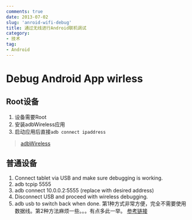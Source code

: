 ```yaml
---
comments: true
date: 2013-07-02
slug: 'anroid-wifi-debug'
title: 通过无线进行Android联机调试
category:
- 技术
tag:
- Android
---
```

# Debug Android App wirless
## Root设备
1. 设备需要Root
2. 安装adbWireless应用
3. 启动应用后直接`adb connect ipaddress`
> [adbWireless](!http://pan.baidu.com/share/link?shareid=3609962329&uk=2818578138)
## 普通设备
1. Connect tablet via USB and make sure debugging is working.
2. adb tcpip 5555
3. adb connect 10.0.0.2:5555 (replace with desired address)
4. Disconnect USB and proceed with wireless debugging.
5. adb usb to switch back when done.
第1种方式非常方便，完全不需要使用数据线。第2种方法麻烦一些。。。有点多此一举。
[参考链接](http://stackoverflow.com/a/10236938)
